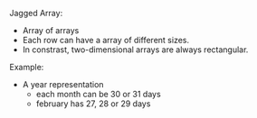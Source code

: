 Jagged Array:
  - Array of arrays
  - Each row can have a array of different sizes.
  - In constrast, two-dimensional arrays are always rectangular.

Example:
  - A year representation
    - each month can be 30 or 31 days
    - february has 27, 28 or 29 days